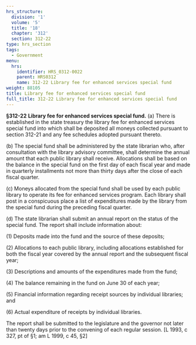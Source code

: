```yaml
---
hrs_structure:
  division: '1'
  volume: '5'
  title: '18'
  chapter: '312'
  section: 312-22
type: hrs_section
tags:
  - Government
menu:
  hrs:
    identifier: HRS_0312-0022
    parent: HRS0312
    name: 312-22 Library fee for enhanced services special fund
weight: 88105
title: Library fee for enhanced services special fund
full_title: 312-22 Library fee for enhanced services special fund
---
```

**§312-22** **Library fee for enhanced services special fund.** (a) There is established in the state treasury the library fee for enhanced services special fund into which shall be deposited all moneys collected pursuant to section 312-21 and any fee schedules adopted pursuant thereto.

(b) The special fund shall be administered by the state librarian who, after consultation with the library advisory committee, shall determine the annual amount that each public library shall receive. Allocations shall be based on the balance in the special fund on the first day of each fiscal year and made in quarterly installments not more than thirty days after the close of each fiscal quarter.

(c) Moneys allocated from the special fund shall be used by each public library to operate its fee for enhanced services program. Each library shall post in a conspicuous place a list of expenditures made by the library from the special fund during the preceding fiscal quarter.

(d) The state librarian shall submit an annual report on the status of the special fund. The report shall include information about:

(1) Deposits made into the fund and the source of these deposits;

(2) Allocations to each public library, including allocations established for both the fiscal year covered by the annual report and the subsequent fiscal year;

(3) Descriptions and amounts of the expenditures made from the fund;

(4) The balance remaining in the fund on June 30 of each year;

(5) Financial information regarding receipt sources by individual libraries; and

(6) Actual expenditure of receipts by individual libraries.

The report shall be submitted to the legislature and the governor not later than twenty days prior to the convening of each regular session. [L 1993, c 327, pt of §1; am L 1999, c 45, §2]